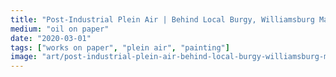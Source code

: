 ```yaml
---
title: "Post-Industrial Plein Air | Behind Local Burgy, Williamsburg Mass"
medium: "oil on paper"
date: "2020-03-01"
tags: ["works on paper", "plein air", "painting"]
image: "art/post-industrial-plein-air-behind-local-burgy-williamsburg-mass.jpg"
---
```

